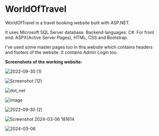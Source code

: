 # WorldOfTravel


WorldOfTravel is a travel booking website built with ASP.NET.

It uses Microsoft SQL Server database.
Backend languages: C#.
For front end: ASPX(Active Server Pages), HTML, CSS and Bootstrap.

I've used some master pages too in this website which contains headers and footers of the website.
It contains Admin Login too.

**Screenshots of the working website:**

![2022-09-30 (1)](https://github.com/Aniket-3103/WorldOfTravel/assets/152020923/8f169778-518c-483b-829c-6a96d476da94)






![Screenshot (12)](https://github.com/Aniket-3103/WorldOfTravel/assets/152020923/62dbbba7-6d97-4af7-b60f-2aad4adcb68d)





![dot_net](https://github.com/Aniket-3103/WorldOfTravel/assets/152020923/b5291659-3786-45d9-94cf-686bc2686732)







![image](https://github.com/Aniket-3103/WorldOfTravel/assets/152020923/1f268f57-8d04-42e4-a99d-403a3bf02d23)




![2022-09-30 (2)](https://github.com/Aniket-3103/WorldOfTravel/assets/152020923/c2ede374-2c98-4935-8f5d-635c01c67c17)




![Screenshot 2024-03-06 181614](https://github.com/Aniket-3103/WorldOfTravel/assets/152020923/064067dd-7349-40f7-a0cc-31deb420eae4)





![2024-03-06](https://github.com/Aniket-3103/WorldOfTravel/assets/152020923/77ed4a1b-6e46-4273-94e0-4a973005de91)




